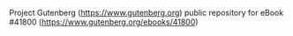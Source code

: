 Project Gutenberg (https://www.gutenberg.org) public repository for eBook #41800 (https://www.gutenberg.org/ebooks/41800)
